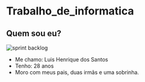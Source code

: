 # Trabalho_de_informatica

## Quem sou eu?

![sprint backlog](https://github.com/Luis180695/Photo/blob/main/IMG_8417.jpg)

* Me chamo: Luis Henrique dos Santos 
* Tenho: 28 anos 
*  Moro com meus pais, duas irmãs e uma sobrinha.
